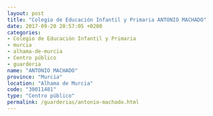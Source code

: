 ```yaml
---
layout: post
title: "Colegio de Educación Infantil y Primaria ANTONIO MACHADO"
date: 2017-09-20 20:57:05 +0200
categories:
- Colegio de Educación Infantil y Primaria
- murcia
- alhama-de-murcia
- Centro público
- guarderia
name: "ANTONIO MACHADO"
province: "Murcia"
location: "Alhama de Murcia"
code: "30011481"
type: "Centro público"
permalink: /guarderias/antonio-machado.html
---
```

